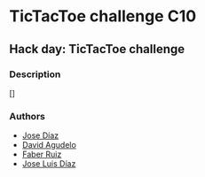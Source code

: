 # TicTacToe challenge C10

## Hack day: TicTacToe challenge

### Description
[]

### Authors

* [Jose Díaz](https://github.com/jhosep7)
* [David Agudelo](https://github.com/dagute)
* [Faber Ruiz](https://github.com/fruizga)
* [Jose Luis Díaz](https://github.com/Joldiazch)
